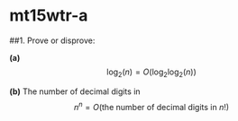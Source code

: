 # mt15wtr-a

##1.
Prove or disprove:

**(a)** $$\log_2{(n)}=O(\log_2\log_2{(n)})$$

**(b)** The number of decimal digits in $$n^n=O(\text{the number of decimal digits in }n!)$$


